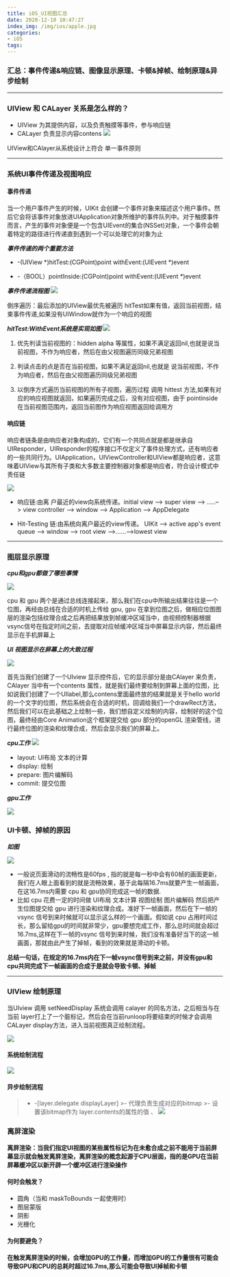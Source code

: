 ```yaml
---
title: iOS_UI视图汇总
date: 2020-12-10 10:47:27
index_img: /img/ios/apple.jpg
categories:
- iOS
tags:
---
```

### 汇总：事件传递&响应链、图像显示原理、卡顿&掉帧、绘制原理&异步绘制

***

### UIView 和 CALayer 关系是怎么样的？
- UIView 为其提供内容，以及负责触摸等事件，参与响应链
- CALayer 负责显示内容contens
![](/img/ios/UI/uiview.png)

UIView和CAlayer从系统设计上符合 单一事件原则

***
### 系统UI事件传递及视图响应

#### 事件传递

当一个用户事件产生的时候，UIKit 会创建一个事件对象来描述这个用户事件。然后它会将该事件对象放进UIApplication对象所维护的事件队列中。对于触摸事件而言，产生的事件对象便是一个包含UIEvent的集合(NSSet)对象，一个事件会朝着特定的路径进行传递直到遇到一个可以处理它的对象为止

***事件传递的两个重要方法***

- -(UIView *)hitTest:(CGPoint)point withEvent:(UIEvent *)event

- -（BOOL）pointInside:(CGPoint)point withEvent:(UIEvent *)event

***事件传递流程图***
![](/img/ios/UI/hitTest.png)

倒序遍历：最后添加的UIView最优先被遍历
hitTest如果有值，返回当前视图，结束事件传递,如果没有UIWindow就作为一个响应的视图

***hitTest:WithEvent系统是实现如图***
![](/img/ios/UI/hitTestEvent.png)

1. 优先判读当前视图的：hidden alpha  等属性，如果不满足返回nil,也就是说当前视图，不作为响应者，然后在由父视图遍历同级兄弟视图

2. 判读点击的点是否在当前视图，如果不满足返回nil,也就是
说当前视图，不作为响应者，然后在由父视图遍历同级兄弟视图

3. 以倒序方式遍历当前视图的所有子视图，遍历过程 调用 hittest 方法,如果有对应的响应视图就返回，如果遍历完成之后，没有对应视图，由于 pointinside 在当前视图范围内，返回当前图作为响应视图返回给调用方

#### 响应链

响应者链条是由响应者对象构成的，它们有一个共同点就是都是继承自UIResponder，UIResponder的程序接口不仅定义了事件处理方式，还有响应者的一些共同行为。UIApplication，UIViewController和UIView都是响应者，这意味着UIView与其所有子类和大多数主要控制器对象都是响应者，符合设计模式中责任链

![](/img/ios/UI/responder.png)

 - 响应链:由离 户最近的view向系统传递。initial view –> super view –> .....–> view controller –> window –> Application –> AppDelegate

 - Hit-Testing 链:由系统向离户最近的view传递。 UIKit –> active app's event queue –> window –> root view –>......–>lowest view 

***

### 图层显示原理


***cpu和gpu都做了哪些事情***

![](/img/ios/UI/imagePrinciple.png)

cpu 和 gpu 两个是通过总线连接起来，那么我们在cpu中所输出结果往往是一个位图，再经由总线在合适的时机上传给 gpu, gpu 在拿到位图之后，做相应位图图层的渲染包括纹理合成之后再把结果放到帧缓冲区域当中，由视频控制器根据vsync信号在指定时间之前，去提取对应帧缓冲区域当中屏幕显示内容，然后最终显示在手机屏幕上

***UI 视图显示在屏幕上的大致过程***

![](/img/ios/UI/iamgePrinciple1.png)

首先当我们创建了一个UIview 显示控件后，它的显示部分是由CAlayer 来负责，CAlayer 当中有一个contents 属性，就是我们最终要绘制到屏幕上面的位图，比如说我们创建了一个UIlabel,那么contens里面最终放的结果就是关于hello world的一个文字的位图，然后系统会在合适的时机，回调给我们一个drawRect方法，然后我们可以在此基础之上绘制一些，我们想自定义绘制的内容，绘制好的这个位图，最终经由Core Animation这个框架提交给 gpu 部分的openGL 渲染管线，进行最终位图的渲染和纹理合成，然后会显示我们的屏幕上。

***cpu工作***
![](/img/ios/UI/cpu.png)

- layout: UI布局 文本的计算  
- display: 绘制  
- prepare: 图片编解码 
- commit: 提交位图

***gpu工作***

![](/img/ios/UI/gpu.png)

### UI卡顿、掉帧的原因

***如图***

![](/img/ios/UI/uikadun.png)

- 一般说页面滑动的流畅性是60fps , 指的就是每一秒中会有60帧的画面更新，我们在人眼上面看到的就是流畅效果，基于此每隔16.7ms就要产生一帧画面，在这16.7ms内需要 cpu 和 gpu协同完成这一帧的数据.
- 比如 cpu 花费一定的时间做 UI布局 文本计算 视图绘制 图片编解码 然后把产生位图提交给 gpu 进行渲染和纹理合成。准好下一帧画面，然后在下一帧的vsync 信号到来时候就可以显示这么样的一个画面。假如说 cpu 占用时间过长，那么留给gpu的时间就非常少，gpu要想完成工作，那么总时间就会超过16.7ms,这样在下一帧的vsync 信号到来时候，我们没有准备好当下的这一帧画面，那就由此产生了掉帧，看到的效果就是滑动的卡顿。


**总结一句话，在规定的16.7ms内在下一帧vsync信号到来之前，并没有gpu和cpu共同完成下一帧画面的合成于是就会导致卡顿、掉帧**

***

### UIView 绘制原理

当UIview 调用 setNeedDisplay 系统会调用 calayer 的同名方法，之后相当与在当前 layer打上了一个脏标记，然后会在当前runloop将要结束的时候才会调用CALayer display方法，进入当前视图真正绘制流程。

![](/img/ios/UI/uiviwedisplay1.png)

#### 系统绘制流程

![](/img/ios/UI/calayerbacking.png)

#### 异步绘制流程
>- -[layer.delegate displayLayer]
    >- 代理负责生成对应的bitmap
    >- 设置该bitmap作为 layer.contents的属性的值
    、
![](/img/ios/UI/displayLayer.png)


### 离屏渲染

**离屏渲染：当我们指定UI视图的某些属性标记为在未愈合成之前不能用于当前屏幕显示就会触发离屏渲染，离屏渲染的概念起源于CPU层面，指的是GPU在当前屏幕缓冲区以新开辟一个缓冲区进行渲染操作**

#### 何时会触发？

- 圆角（当和 maskToBounds 一起使用时）
- 图层蒙版
- 阴影
- 光栅化

#### 为何要避免？

**在触发离屏渲染的时候，会增加GPU的工作量，而增加GPU的工作量很有可能会导致GPU和CPU的总耗时超过16.7ms,那么可能会导致UI掉帧和卡顿**

